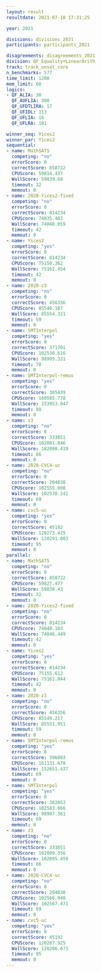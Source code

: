 ```yaml
---
layout: result
resultdate: 2021-07-18 17:31:25

year: 2021

divisions: divisions_2021
participants: participants_2021

disagreements: disagreements_2021
division: QF_Equality+LinearArith
track: track_unsat_core
n_benchmarks: 577
time_limit: 1200
mem_limit: 60
logics:
- QF_ALIA: 30
  QF_AUFLIA: 300
  QF_UFDTLIRA: 17
  QF_UFIDL: 113
  QF_UFLIA: 16
  QF_UFLRA: 101

winner_seq: Yices2
winner_par: Yices2
sequential:
- name: MathSAT5
  competing: "no"
  errorScore: 0
  correctScore: 858722
  CPUScore: 59814.437
  WallScore: 59839.68
  timeout: 32
  memout: 0
- name: 2020-Yices2-fixed
  competing: "no"
  errorScore: 0
  correctScore: 814234
  CPUScore: 74035.403
  WallScore: 74048.059
  timeout: 42
  memout: 0
- name: Yices2
  competing: "yes"
  errorScore: 0
  correctScore: 814234
  CPUScore: 75150.362
  WallScore: 75162.454
  timeout: 42
  memout: 0
- name: 2020-z3
  competing: "no"
  errorScore: 0
  correctScore: 456356
  CPUScore: 85540.187
  WallScore: 85554.321
  timeout: 59
  memout: 0
- name: SMTInterpol
  competing: "yes"
  errorScore: 0
  correctScore: 371701
  CPUScore: 102530.616
  WallScore: 98995.331
  timeout: 70
  memout: 0
- name: SMTInterpol-remus
  competing: "yes"
  errorScore: 0
  correctScore: 365439
  CPUScore: 160585.778
  WallScore: 153953.047
  timeout: 88
  memout: 0
- name: z3
  competing: "no"
  errorScore: 0
  correctScore: 333851
  CPUScore: 102081.846
  WallScore: 102098.419
  timeout: 66
  memout: 0
- name: 2020-CVC4-uc
  competing: "no"
  errorScore: 0
  correctScore: 204838
  CPUScore: 102555.808
  WallScore: 102570.241
  timeout: 69
  memout: 0
- name: cvc5-uc
  competing: "yes"
  errorScore: 0
  correctScore: 45192
  CPUScore: 120273.425
  WallScore: 120291.003
  timeout: 95
  memout: 0
parallel:
- name: MathSAT5
  competing: "no"
  errorScore: 0
  correctScore: 858722
  CPUScore: 59827.477
  WallScore: 59838.43
  timeout: 32
  memout: 0
- name: 2020-Yices2-fixed
  competing: "no"
  errorScore: 0
  correctScore: 814234
  CPUScore: 74040.103
  WallScore: 74046.449
  timeout: 42
  memout: 0
- name: Yices2
  competing: "yes"
  errorScore: 0
  correctScore: 814234
  CPUScore: 75155.612
  WallScore: 75161.044
  timeout: 42
  memout: 0
- name: 2020-z3
  competing: "no"
  errorScore: 0
  correctScore: 456356
  CPUScore: 85549.217
  WallScore: 85551.951
  timeout: 59
  memout: 0
- name: SMTInterpol-remus
  competing: "yes"
  errorScore: 0
  correctScore: 396803
  CPUScore: 161131.678
  WallScore: 152651.437
  timeout: 69
  memout: 0
- name: SMTInterpol
  competing: "yes"
  errorScore: 0
  correctScore: 382053
  CPUScore: 102583.866
  WallScore: 98907.361
  timeout: 69
  memout: 0
- name: z3
  competing: "no"
  errorScore: 0
  correctScore: 333851
  CPUScore: 102089.356
  WallScore: 102095.459
  timeout: 66
  memout: 0
- name: 2020-CVC4-uc
  competing: "no"
  errorScore: 0
  correctScore: 204838
  CPUScore: 102566.948
  WallScore: 102567.471
  timeout: 69
  memout: 0
- name: cvc5-uc
  competing: "yes"
  errorScore: 0
  correctScore: 45192
  CPUScore: 120287.925
  WallScore: 120286.673
  timeout: 95
  memout: 0
---
```


